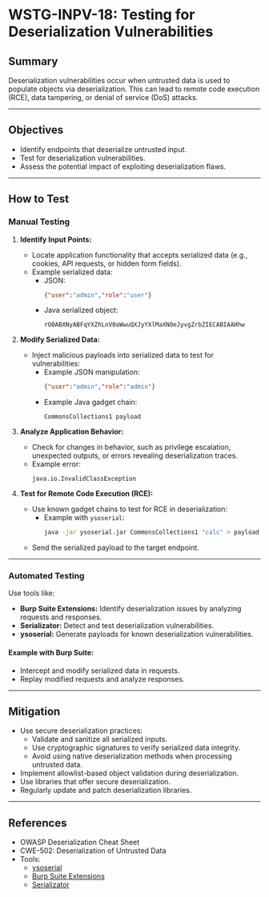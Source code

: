 # WSTG-INPV-18: Testing for Deserialization Vulnerabilities

## Summary
Deserialization vulnerabilities occur when untrusted data is used to populate objects via deserialization. This can lead to remote code execution (RCE), data tampering, or denial of service (DoS) attacks.

---

## Objectives
- Identify endpoints that deserialize untrusted input.
- Test for deserialization vulnerabilities.
- Assess the potential impact of exploiting deserialization flaws.

---

## How to Test

### Manual Testing

1. **Identify Input Points:**
   - Locate application functionality that accepts serialized data (e.g., cookies, API requests, or hidden form fields).
   - Example serialized data:
     - JSON:
       ```json
       {"user":"admin","role":"user"}
       ```
     - Java serialized object:
       ```
       rO0ABXNyABFqYXZhLnV0aWwuQXJyYXlMaXN0eJyvgZrbZIECABIAAHhw
       ```

2. **Modify Serialized Data:**
   - Inject malicious payloads into serialized data to test for vulnerabilities:
     - Example JSON manipulation:
       ```json
       {"user":"admin","role":"admin"}
       ```
     - Example Java gadget chain:
       ```
       CommonsCollections1 payload
       ```

3. **Analyze Application Behavior:**
   - Check for changes in behavior, such as privilege escalation, unexpected outputs, or errors revealing deserialization traces.
   - Example error:
     ```
     java.io.InvalidClassException
     ```

4. **Test for Remote Code Execution (RCE):**
   - Use known gadget chains to test for RCE in deserialization:
     - Example with `ysoserial`:
       ```bash
       java -jar ysoserial.jar CommonsCollections1 "calc" > payload.ser
       ```
   - Send the serialized payload to the target endpoint.

---

### Automated Testing

Use tools like:
- **Burp Suite Extensions:** Identify deserialization issues by analyzing requests and responses.
- **Serializator:** Detect and test deserialization vulnerabilities.
- **ysoserial:** Generate payloads for known deserialization vulnerabilities.

#### Example with Burp Suite:
- Intercept and modify serialized data in requests.
- Replay modified requests and analyze responses.

---

## Mitigation
- Use secure deserialization practices:
  - Validate and sanitize all serialized inputs.
  - Use cryptographic signatures to verify serialized data integrity.
  - Avoid using native deserialization methods when processing untrusted data.
- Implement allowlist-based object validation during deserialization.
- Use libraries that offer secure deserialization.
- Regularly update and patch deserialization libraries.

---

## References
- OWASP Deserialization Cheat Sheet
- CWE-502: Deserialization of Untrusted Data
- Tools:
  - [ysoserial](https://github.com/frohoff/ysoserial)
  - [Burp Suite Extensions](https://portswigger.net/bappstore)
  - [Serializator](https://github.com/ambionics/serializator)

